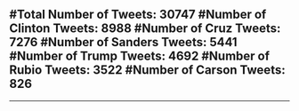#Total Number of Tweets: 30747 
#Number of Clinton Tweets: 8988
#Number of Cruz Tweets: 7276
#Number of Sanders Tweets: 5441
#Number of Trump Tweets: 4692
#Number of Rubio Tweets: 3522
#Number of Carson Tweets: 826
---
---
